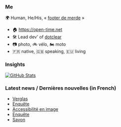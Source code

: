 ### Me

🌍 Human, He/His, « [footer de merde](https://open-time.net/post/2013/07/17/La-veritable-histoire-du-Footer-de-merde-) » 
* 🏠 https://open-time.net 
* 🛠️ Lead dev' of [dotclear](https://git.dotclear.org/dev/dotclear)
* 📷 photo, 🚲 vélo, 🏍️ moto 
* 🇫🇷 native, 🇬🇧 speaking, 🇪🇺 living

### Insights

[![GitHub Stats](https://github-readme-stats-sigma-five.vercel.app/api?username=franck-paul)](https://github.com/franck-paul)

### Latest news / Dernières nouvelles (in French)

<!-- BLOG-POST-LIST:START -->
- [Verglas](https://open-time.net/post/2025/02/10/Verglas)
- [Enquête](https://open-time.net/post/2025/02/09/Enquete)
- [Accessibilité en image](https://open-time.net/post/2025/02/08/Accessibilite-en-image)
- [Enquête](https://open-time.net/post/2025/02/07/Enquete)
- [Savon](https://open-time.net/post/2025/02/06/Savon)
<!-- BLOG-POST-LIST:END -->

